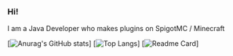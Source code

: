 ### Hi!

I am a Java Developer who makes plugins on SpigotMC / Minecraft

[![Anurag's GitHub stats](https://github-readme-stats.vercel.app/api?username=OllieJW&show_icons=true&theme=radical)]
[![Top Langs](https://github-readme-stats.vercel.app/api/top-langs/?username=OllieJW&show_icons=true&theme=radical)]
[![Readme Card](https://github-readme-stats.vercel.app/api/pin/?username=OllieJW&repo=github-readme-stats)]


